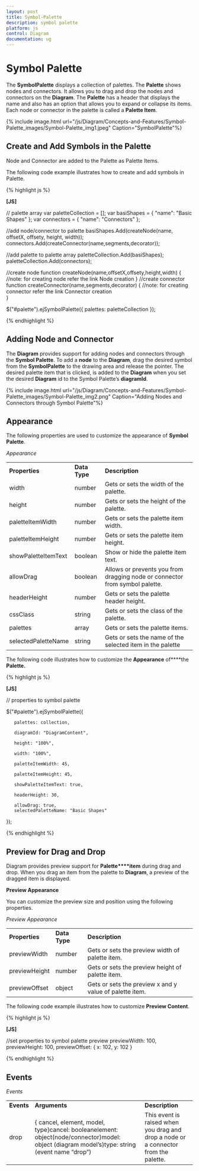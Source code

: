 ```yaml
---
layout: post
title: Symbol-Palette
description: symbol palette
platform: js
control: Diagram
documentation: ug
---
```


# Symbol Palette

The **SymbolPalette** displays a collection of palettes. The **Palette** shows nodes and connectors. It allows you to drag and drop the nodes and connectors on the **Diagram**. The **Palette** has a header that displays the name and also has an option that allows you to expand or collapse its items. Each node or connector in the palette is called a **Palette Item**.

{% include image.html url="/js/Diagram/Concepts-and-Features/Symbol-Palette_images/Symbol-Palette_img1.jpeg" Caption="SymbolPalette"%}

## Create and Add Symbols in the Palette

Node and Connector are added to the Palette as Palette Items.

The following code example illustrates how to create and add symbols in Palette.

{% highlight js %}

**[JS]**

// palette array
var paletteCollection = [];
var basiShapes = { "name": "Basic Shapes" };
var connectors = { "name": "Connectors" };

//add node/connector to palette
basiShapes.Add(createNode(name, offsetX, offsety, height, width));
connectors.Add(createConnector(name,segments,decorator));

//add palette to palette array
paletteCollection.Add(basiShapes);
paletteCollection.Add(connectors);

//create node
function createNode(name,offsetX,offsety,height,width) {
//note: for creating node refer the link Node creation
}
//create connector
function createConnector(name,segments,decorator) {
//note: for creating connector refer the link Connector creation    
}

$("#palette").ejSymbolPalette({ palettes: paletteCollection });


{% endhighlight %}

## Adding Node and Connector

The **Diagram** provides support for adding nodes and connectors through the **Symbol Palette**. To add a **node** to the **Diagram**, drag the desired symbol from the **SymbolPalette** to the drawing area and release the pointer. The desired palette item that is clicked, is added to the **Diagram** when you set the desired **Diagram** id to the Symbol Palette’s **diagramId**.

{% include image.html url="/js/Diagram/Concepts-and-Features/Symbol-Palette_images/Symbol-Palette_img2.png" Caption="Adding Nodes and Connectors through Symbol Palette"%}

## Appearance

The following properties are used to customize the appearance of **Symbol Palette**.

_Appearance_

<table>
<tr>
<td>
<b>Properties</b></td><td>
<b>Data Type</b></td><td>
<b>Description</b></td></tr>
<tr>
<td>
width</td><td>
number</td><td>
Gets or sets the width of the palette.</td></tr>
<tr>
<td>
height</td><td>
number</td><td>
Gets or sets the height of the palette.</td></tr>
<tr>
<td>
paletteItemWidth</td><td>
number</td><td>
Gets or sets the palette item width.</td></tr>
<tr>
<td>
paletteItemHeight</td><td>
number</td><td>
Gets or sets the palette item height.</td></tr>
<tr>
<td>
showPaletteItemText</td><td>
boolean</td><td>
Show or hide the palette item text.</td></tr>
<tr>
<td>
allowDrag</td><td>
boolean</td><td>
Allows or prevents you from dragging node or connector from symbol palette.</td></tr>
<tr>
<td>
headerHeight</td><td>
number</td><td>
Gets or sets the palette header height.</td></tr>
<tr>
<td>
cssClass</td><td>
string</td><td>
Gets or sets the class of the palette.</td></tr>
<tr>
<td>
palettes</td><td>
array</td><td>
Gets or sets the palette items.</td></tr>
<tr>
<td>
selectedPaletteName</td><td>
string</td><td>
Gets or sets the name of the selected item in the palette</td></tr>
</table>


The following code illustrates how to customize the **Appearance** of****the **Palette.**

{% highlight js %}

**[JS]**

// properties to symbol palette

$("#palette").ejSymbolPalette({

       palettes: collection,

       diagramId: "DiagramContent",

       height: "100%",

       width: "100%",

       paletteItemWidth: 45,

       paletteItemHeight: 45,

       showPaletteItemText: true,

       headerHeight: 30,

       allowDrag: true,
       selectedPaletteName: "Basic Shapes"


}); 


{% endhighlight %}

## Preview for Drag and Drop

Diagram provides preview support for **Palette****item** during drag and drop. When you drag an item from the palette to **Diagram**, a preview of the dragged item is displayed.

**Preview Appearance**

You can customize the preview size and position using the following properties.

_Preview Appearance_

<table>
<tr>
<td>
<b>Properties</b></td><td>
<b>Data Type</b></td><td>
<b>Description</b></td></tr>
<tr>
<td>
previewWidth</td><td>
 number</td><td>
Gets or sets the preview width of palette item.</td></tr>
<tr>
<td>
previewHeight</td><td>
 number</td><td>
Gets or sets the preview height of palette item.</td></tr>
<tr>
<td>
previewOffset</td><td>
 object</td><td>
Gets or sets the preview x and y value of palette item.</td></tr>
</table>


The following code example illustrates how to customize **Preview Content**.

{% highlight js %}

**[JS]**

//set properties to symbol palette preview
  previewWidth: 100,
  previewHeight: 100,
  previewOffset: { x: 102, y: 102 }



{% endhighlight %}

## Events

_Events_

<table>
<tr>
<td>
<b>Events</b></td><td>
<b>Arguments</b></td><td>
<b>Description</b></td></tr>
<tr>
<td>
 drop</td><td>
{ cancel, element, model, type}cancel: booleanelement: object(node/connector)model: object (diagram model’s)type: string (event name “drop”)</td><td>
This event is raised when you drag and drop a node or a connector from the palette.</td></tr>
</table>


